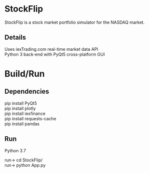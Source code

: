 # StockFlip

StockFlip is a stock market portfolio simulator for the NASDAQ market. 

## Details

Uses iexTrading.com real-time market data API  
Python 3 back-end with PyQt5 cross-platform GUI

# Build/Run

## Dependencies

pip install PyQt5  
pip install plotly  
pip install iexfinance  
pip install requests-cache  
pip install pandas  

## Run

Python 3.7  

run-> cd StockFlip/  
run-> python App.py
